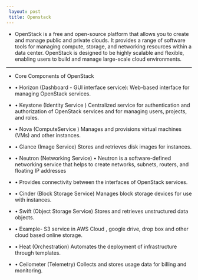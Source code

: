 ```yaml
---
 layout: post
 title: Openstack
---
```

 - OpenStack is a free and open-source platform that allows you to create and manage public and private clouds.
   It provides a range of software tools for managing compute, storage, and networking resources within a data center. OpenStack is designed to be highly scalable and flexible, enabling users to build and manage large-scale cloud environments.

---
 - Core Components of OpenStack

  - • Horizon (Dashboard - GUI interface service): Web-based interface for managing OpenStack services.
  - • Keystone (Identity Service ) Centralized service for authentication and authorization of OpenStack 
      services and for managing users, projects, and roles.
  - • Nova (ComputeService ) Manages and provisions virtual machines (VMs) and other instances.
  - • Glance (Image Service) Stores and retrieves disk images for instances.
  - • Neutron (Networking Service) • Neutron is a software-defined networking service that helps to create
      networks, subnets, routers, and floating IP addresses
  -  • Provides connectivity between the interfaces of OpenStack services.
  - • Cinder (Block Storage Service)  Manages block storage devices for use with instances.
  - • Swift (Object Storage Service)  Stores and retrieves unstructured data objects.
  - • Example- S3 service in AWS Cloud , google drive, drop box and other cloud based online storage.
  - • Heat (Orchestration) Automates the deployment of infrastructure through templates.
  - • Ceilometer (Telemetry)  Collects and stores usage data for billing and monitoring.
  

